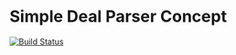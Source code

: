 # Simple Deal Parser Concept

[![Build Status](https://travis-ci.org/daron666/new_deal_parser_concept.svg?branch=master)](https://travis-ci.org/daron666/new_deal_parser_concept)
